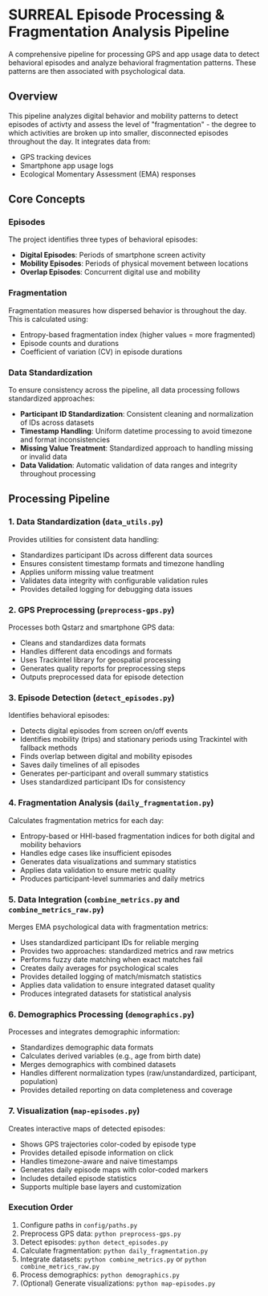 # SURREAL Episode Processing & Fragmentation Analysis Pipeline

A comprehensive pipeline for processing GPS and app usage data to detect behavioral episodes and analyze behavioral fragmentation patterns. These patterns are then associated with psychological data.

## Overview

This pipeline analyzes digital behavior and mobility patterns to detect episodes of activty and assess the level of  "fragmentation" - the degree to which activities are broken up into smaller, disconnected episodes throughout the day. It integrates data from:

- GPS tracking devices
- Smartphone app usage logs  
- Ecological Momentary Assessment (EMA) responses

## Core Concepts

### Episodes

The project identifies three types of behavioral episodes:

- **Digital Episodes**: Periods of smartphone screen activity
- **Mobility Episodes**: Periods of physical movement between locations
- **Overlap Episodes**: Concurrent digital use and mobility

### Fragmentation

Fragmentation measures how dispersed behavior is throughout the day. This is calculated using:

- Entropy-based fragmentation index (higher values = more fragmented)
- Episode counts and durations
- Coefficient of variation (CV) in episode durations

### Data Standardization

To ensure consistency across the pipeline, all data processing follows standardized approaches:

- **Participant ID Standardization**: Consistent cleaning and normalization of IDs across datasets
- **Timestamp Handling**: Uniform datetime processing to avoid timezone and format inconsistencies
- **Missing Value Treatment**: Standardized approach to handling missing or invalid data
- **Data Validation**: Automatic validation of data ranges and integrity throughout processing

## Processing Pipeline

### 1. Data Standardization (`data_utils.py`)

Provides utilities for consistent data handling:

- Standardizes participant IDs across different data sources
- Ensures consistent timestamp formats and timezone handling
- Applies uniform missing value treatment
- Validates data integrity with configurable validation rules
- Provides detailed logging for debugging data issues

### 2. GPS Preprocessing (`preprocess-gps.py`)

Processes both Qstarz and smartphone GPS data:

- Cleans and standardizes data formats
- Handles different data encodings and formats
- Uses Trackintel library for geospatial processing
- Generates quality reports for preprocessing steps
- Outputs preprocessed data for episode detection

### 3. Episode Detection (`detect_episodes.py`)

Identifies behavioral episodes:

- Detects digital episodes from screen on/off events
- Identifies mobility (trips) and stationary periods using Trackintel with fallback methods
- Finds overlap between digital and mobility episodes
- Saves daily timelines of all episodes
- Generates per-participant and overall summary statistics
- Uses standardized participant IDs for consistency

### 4. Fragmentation Analysis (`daily_fragmentation.py`)

Calculates fragmentation metrics for each day:

- Entropy-based or HHI-based fragmentation indices for both digital and mobility behaviors
- Handles edge cases like insufficient episodes
- Generates data visualizations and summary statistics
- Applies data validation to ensure metric quality
- Produces participant-level summaries and daily metrics

### 5. Data Integration (`combine_metrics.py` and `combine_metrics_raw.py`)

Merges EMA psychological data with fragmentation metrics:

- Uses standardized participant IDs for reliable merging
- Provides two approaches: standardized metrics and raw metrics
- Performs fuzzy date matching when exact matches fail
- Creates daily averages for psychological scales
- Provides detailed logging of match/mismatch statistics
- Applies data validation to ensure integrated dataset quality
- Produces integrated datasets for statistical analysis

### 6. Demographics Processing (`demographics.py`)

Processes and integrates demographic information:

- Standardizes demographic data formats
- Calculates derived variables (e.g., age from birth date)
- Merges demographics with combined datasets
- Handles different normalization types (raw/unstandardized, participant, population)
- Provides detailed reporting on data completeness and coverage

### 7. Visualization (`map-episodes.py`)

Creates interactive maps of detected episodes:

- Shows GPS trajectories color-coded by episode type
- Provides detailed episode information on click
- Handles timezone-aware and naive timestamps
- Generates daily episode maps with color-coded markers
- Includes detailed episode statistics
- Supports multiple base layers and customization


### Execution Order

1. Configure paths in `config/paths.py`
2. Preprocess GPS data: `python preprocess-gps.py`
3. Detect episodes: `python detect_episodes.py`
4. Calculate fragmentation: `python daily_fragmentation.py`
5. Integrate datasets: `python combine_metrics.py` or `python combine_metrics_raw.py`
6. Process demographics: `python demographics.py`
7. (Optional) Generate visualizations: `python map-episodes.py`

